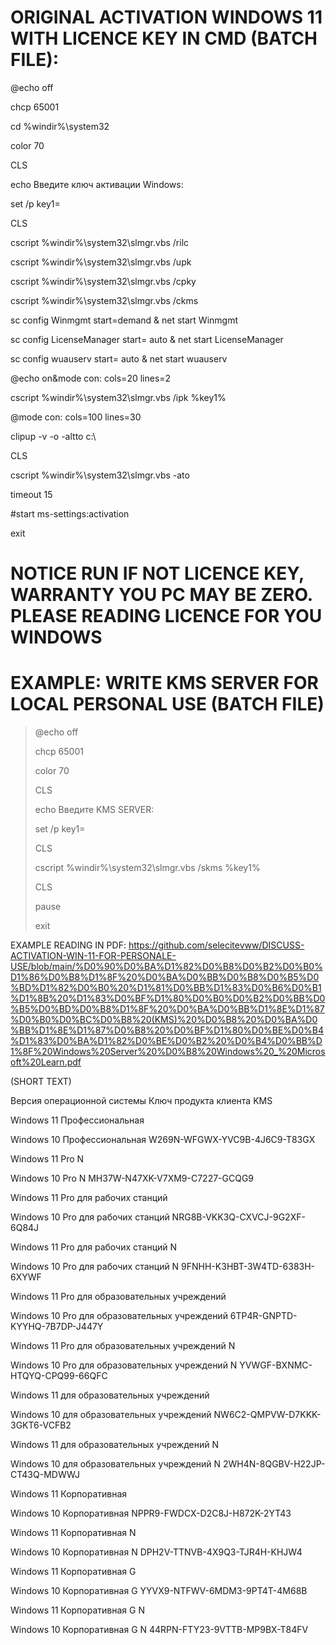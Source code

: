 # ORIGINAL ACTIVATION WINDOWS 11 WITH LICENCE KEY IN CMD (BATCH FILE):

@echo off

chcp 65001

cd %windir%\system32

color 70

CLS

echo Введите ключ активации Windows:

set /p key1=

CLS

cscript %windir%\system32\slmgr.vbs /rilc

cscript %windir%\system32\slmgr.vbs /upk

cscript %windir%\system32\slmgr.vbs /cpky

cscript %windir%\system32\slmgr.vbs /ckms

sc config Winmgmt start=demand & net start Winmgmt

sc config LicenseManager start= auto & net start LicenseManager

sc config wuauserv start= auto & net start wuauserv

@echo on&mode con: cols=20 lines=2

cscript %windir%\system32\slmgr.vbs /ipk %key1%

@mode con: cols=100 lines=30

clipup -v -o -altto c:\

CLS

cscript %windir%\system32\slmgr.vbs -ato

timeout 15

#start ms-settings:activation

exit


# NOTICE RUN IF NOT LICENCE KEY, WARRANTY YOU PC MAY BE ZERO. PLEASE READING LICENCE FOR YOU WINDOWS 
# EXAMPLE: WRITE KMS SERVER FOR LOCAL PERSONAL USE (BATCH FILE)

> @echo off
> 
> chcp 65001
> 
> color 70
> 
> CLS
> 
> echo Введите KMS SERVER:
> 
> set /p key1=
> 
> CLS
> 
> cscript %windir%\system32\slmgr.vbs /skms %key1%
> 
> CLS
> 
> pause
> 
> exit

EXAMPLE READING IN PDF:
https://github.com/selecitevww/DISCUSS-ACTIVATION-WIN-11-FOR-PERSONALE-USE/blob/main/%D0%90%D0%BA%D1%82%D0%B8%D0%B2%D0%B0%D1%86%D0%B8%D1%8F%20%D0%BA%D0%BB%D0%B8%D0%B5%D0%BD%D1%82%D0%B0%20%D1%81%D0%BB%D1%83%D0%B6%D0%B1%D1%8B%20%D1%83%D0%BF%D1%80%D0%B0%D0%B2%D0%BB%D0%B5%D0%BD%D0%B8%D1%8F%20%D0%BA%D0%BB%D1%8E%D1%87%D0%B0%D0%BC%D0%B8%20(KMS)%20%D0%B8%20%D0%BA%D0%BB%D1%8E%D1%87%D0%B8%20%D0%BF%D1%80%D0%BE%D0%B4%D1%83%D0%BA%D1%82%D0%BE%D0%B2%20%D0%B4%D0%BB%D1%8F%20Windows%20Server%20%D0%B8%20Windows%20_%20Microsoft%20Learn.pdf

(SHORT TEXT)

Версия операционной системы	Ключ продукта клиента KMS

Windows 11 Профессиональная

Windows 10 Профессиональная	W269N-WFGWX-YVC9B-4J6C9-T83GX

Windows 11 Pro N

Windows 10 Pro N	MH37W-N47XK-V7XM9-C7227-GCQG9

Windows 11 Pro для рабочих станций

Windows 10 Pro для рабочих станций	NRG8B-VKK3Q-CXVCJ-9G2XF-6Q84J

Windows 11 Pro для рабочих станций N

Windows 10 Pro для рабочих станций N	9FNHH-K3HBT-3W4TD-6383H-6XYWF

Windows 11 Pro для образовательных учреждений

Windows 10 Pro для образовательных учреждений	6TP4R-GNPTD-KYYHQ-7B7DP-J447Y

Windows 11 Pro для образовательных учреждений N

Windows 10 Pro для образовательных учреждений N	YVWGF-BXNMC-HTQYQ-CPQ99-66QFC

Windows 11 для образовательных учреждений

Windows 10 для образовательных учреждений	NW6C2-QMPVW-D7KKK-3GKT6-VCFB2

Windows 11 для образовательных учреждений N

Windows 10 для образовательных учреждений N	2WH4N-8QGBV-H22JP-CT43Q-MDWWJ

Windows 11 Корпоративная

Windows 10 Корпоративная	NPPR9-FWDCX-D2C8J-H872K-2YT43

Windows 11 Корпоративная N

Windows 10 Корпоративная N	DPH2V-TTNVB-4X9Q3-TJR4H-KHJW4

Windows 11 Корпоративная G

Windows 10 Корпоративная G	YYVX9-NTFWV-6MDM3-9PT4T-4M68B

Windows 11 Корпоративная G N

Windows 10 Корпоративная G N	44RPN-FTY23-9VTTB-MP9BX-T84FV

